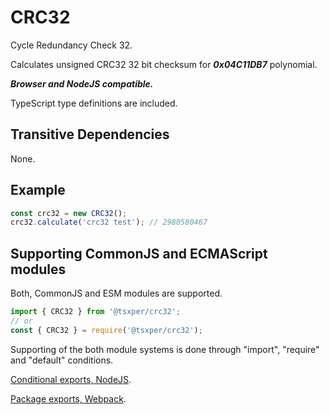 # CRC32
Cycle Redundancy Check 32.

Calculates unsigned CRC32 32 bit checksum for ***0x04C11DB7*** polynomial.

***Browser and NodeJS compatible.***

TypeScript type definitions are included.

## Transitive Dependencies

None.

## Example

```JavaScript
const crc32 = new CRC32();
crc32.calculate('crc32 test'); // 2980580467
```


## Supporting CommonJS and ECMAScript modules

Both, CommonJS and ESM modules are supported.

```JavaScript
import { CRC32 } from '@tsxper/crc32';
// or
const { CRC32 } = require('@tsxper/crc32');
```

Supporting of the both module systems is done through "import", "require" and "default" conditions.

[Conditional exports, NodeJS](https://nodejs.org/api/packages.html#conditional-exports).

[Package exports, Webpack](https://webpack.js.org/guides/package-exports/).
